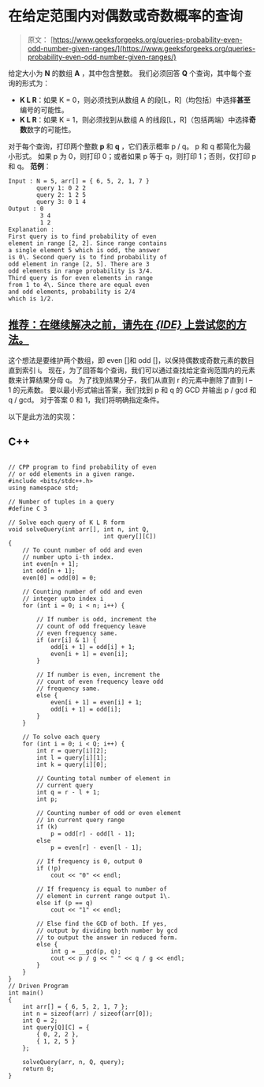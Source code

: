 # 在给定范围内对偶数或奇数概率的查询

> 原文： [https://www.geeksforgeeks.org/queries-probability-even-odd-number-given-ranges/](https://www.geeksforgeeks.org/queries-probability-even-odd-number-given-ranges/)

给定大小为 **N** 的数组 **A** ，其中包含整数。 我们必须回答 **Q** 个查询，其中每个查询的形式为：

*   **K L R**：如果 K = 0，则必须找到从数组 A 的段[L，R]（均包括）中选择**甚至**编号的可能性。
*   **K L R**：如果 K = 1，则必须找到从数组 A 的线段[L，R]（包括两端）中选择**奇数**数字的可能性。

对于每个查询，打印两个整数 **p** 和 **q** ，它们表示概率 p / q。 p 和 q 都简化为最小形式。
如果 p 为 0，则打印 0；或者如果 p 等于 q，则打印 1；否则，仅打印 p 和 q。
**范例**：

```
Input : N = 5, arr[] = { 6, 5, 2, 1, 7 }
        query 1: 0 2 2
        query 2: 1 2 5 
        query 3: 0 1 4  
Output : 0
         3 4
         1 2
Explanation : 
First query is to find probability of even 
element in range [2, 2]. Since range contains 
a single element 5 which is odd, the answer 
is 0\. Second query is to find probability of
odd element in range [2, 5]. There are 3
odd elements in range probability is 3/4.
Third query is for even elements in range
from 1 to 4\. Since there are equal even
and odd elements, probability is 2/4
which is 1/2.

```

## [推荐：在继续解决之前，请先在 ***<u>{IDE}</u>*** 上尝试您的方法。](https://ide.geeksforgeeks.org/)

这个想法是要维护两个数组，即 even []和 odd []，以保持偶数或奇数元素的数目直到索引 i。 现在，为了回答每个查询，我们可以通过查找给定查询范围内的元素数来计算结果分母 q。 为了找到结果分子，我们从直到 r 的元素中删除了直到 l – 1 的元素数。
要以最小形式输出答案，我们找到 p 和 q 的 GCD 并输出 p / gcd 和 q / gcd。 对于答案 0 和 1，我们将明确指定条件。

以下是此方法的实现：

## C++ 

```

// CPP program to find probability of even 
// or odd elements in a given range. 
#include <bits/stdc++.h> 
using namespace std; 

// Number of tuples in a query 
#define C 3 

// Solve each query of K L R form 
void solveQuery(int arr[], int n, int Q,  
                           int query[][C]) 
{ 
    // To count number of odd and even  
    // number upto i-th index. 
    int even[n + 1]; 
    int odd[n + 1]; 
    even[0] = odd[0] = 0; 

    // Counting number of odd and even  
    // integer upto index i 
    for (int i = 0; i < n; i++) { 

        // If number is odd, increment the  
        // count of odd frequency leave 
        // even frequency same. 
        if (arr[i] & 1) { 
            odd[i + 1] = odd[i] + 1; 
            even[i + 1] = even[i]; 
        } 

        // If number is even, increment the 
        // count of even frequency leave odd 
        // frequency same. 
        else { 
            even[i + 1] = even[i] + 1; 
            odd[i + 1] = odd[i]; 
        } 
    } 

    // To solve each query 
    for (int i = 0; i < Q; i++) { 
        int r = query[i][2]; 
        int l = query[i][1]; 
        int k = query[i][0]; 

        // Counting total number of element in  
        // current query 
        int q = r - l + 1; 
        int p; 

        // Counting number of odd or even element  
        // in current query range 
        if (k) 
            p = odd[r] - odd[l - 1]; 
        else
            p = even[r] - even[l - 1]; 

        // If frequency is 0, output 0 
        if (!p) 
            cout << "0" << endl; 

        // If frequency is equal to number of   
        // element in current range output 1\. 
        else if (p == q) 
            cout << "1" << endl; 

        // Else find the GCD of both. If yes,  
        // output by dividing both number by gcd 
        // to output the answer in reduced form. 
        else { 
            int g = __gcd(p, q); 
            cout << p / g << " " << q / g << endl; 
        } 
    } 
} 
// Driven Program 
int main() 
{ 
    int arr[] = { 6, 5, 2, 1, 7 }; 
    int n = sizeof(arr) / sizeof(arr[0]); 
    int Q = 2; 
    int query[Q][C] = { 
        { 0, 2, 2 }, 
        { 1, 2, 5 } 
    }; 

    solveQuery(arr, n, Q, query); 
    return 0; 
} 

```